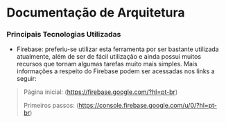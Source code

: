 # Documentação de Arquitetura

### Principais Tecnologias Utilizadas

* Firebase: preferiu-se utilizar esta ferramenta por ser bastante utilizada atualmente, além de ser de fácil utilização e ainda possui muitos recursos que tornam algumas tarefas muito mais simples. Mais informações a respeito do Firebase podem ser acessadas nos links a seguir:

> Página inicial: (https://firebase.google.com/?hl=pt-br) 
>
> Primeiros passos: (https://console.firebase.google.com/u/0/?hl=pt-br)
